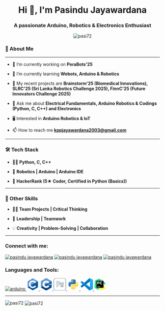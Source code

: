<h1 align="center">Hi 👋, I'm Pasindu Jayawardana</h1>
<h3 align="center">A passionate Arduino, Robotics & Electronics Enthusiast</h3>

<p align="center"> <img src="https://komarev.com/ghpvc/?username=pasi72&label=Profile%20views&color=0e75b6&style=flat" alt="pasi72" /> </p>

### 📌 About Me

---

- 🔭 I’m currently working on **PeraBots'25**

- 🌱 I’m currently learning **Webots, Arduino & Robotics**

- 👯 My recent projects are **Brainstorm'25 (Biomedical Innovations), SLRC'25 (Sri Lanka Robotics Challenge 2025), FinnC'25 (Future Innovators Challenge 2025)**

- 💬 Ask me about **Electrical Fundamentals, Arduino Robotics & Codings (Python, C, C++) and Electronics**

- 🖥️ Interested in  **Arduino Robotics & IoT**

- 📫 How to reach me **kppjayawardana2003@gmail.com**

---

### 🛠️ Tech Stack

- 🧑‍💻 **Python, C, C++**
  
- 🤖 **Robotics | Arduino | Arduino IDE**
  
- 🎯 **HackerRank (5★ Coder, Certified in Python (Basics))**

---

### 🎯 Other Skills

- 🧑‍💻 **Team Projects | Critical Thinking**

- 🚀 **Leadership | Teamwork**
  
- 💡 **Creativity | Problem-Solving | Collaboration**

---

<h3 align="left">Connect with me:</h3>
<p align="left">
<a href="https://linkedin.com/in/pasindu jayawardana" target="blank"><img align="center" src="https://raw.githubusercontent.com/rahuldkjain/github-profile-readme-generator/master/src/images/icons/Social/linked-in-alt.svg" alt="pasindu jayawardana" height="30" width="40" /></a>
<a href="https://fb.com/pasindu jayawardana" target="blank"><img align="center" src="https://raw.githubusercontent.com/rahuldkjain/github-profile-readme-generator/master/src/images/icons/Social/facebook.svg" alt="pasindu jayawardana" height="30" width="40" /></a>
<a href="https://www.hackerrank.com/pasindu jayawardana" target="blank"><img align="center" src="https://raw.githubusercontent.com/rahuldkjain/github-profile-readme-generator/master/src/images/icons/Social/hackerrank.svg" alt="pasindu jayawardana" height="30" width="40" /></a>
</p>

<h3 align="left">Languages and Tools:</h3>
<p align="left"> <a href="https://www.arduino.cc/" target="_blank" rel="noreferrer"> <img src="https://cdn.worldvectorlogo.com/logos/arduino-1.svg" alt="arduino" width="40" height="40"/> </a> <a href="https://www.cprogramming.com/" target="_blank" rel="noreferrer"> <img src="https://raw.githubusercontent.com/devicons/devicon/master/icons/c/c-original.svg" alt="c" width="40" height="40"/> </a> <a href="https://www.w3schools.com/cpp/" target="_blank" rel="noreferrer"> <img src="https://raw.githubusercontent.com/devicons/devicon/master/icons/cplusplus/cplusplus-original.svg" alt="cplusplus" width="40" height="40"/> </a> <a href="https://www.photoshop.com/en" target="_blank" rel="noreferrer"> <img src="https://raw.githubusercontent.com/devicons/devicon/master/icons/photoshop/photoshop-line.svg" alt="photoshop" width="40" height="40"/> </a> <a href="https://www.python.org" target="_blank" rel="noreferrer"> <img src="https://raw.githubusercontent.com/devicons/devicon/master/icons/python/python-original.svg" alt="python" width="40" height="40"/> <a href="https://code.visualstudio.com/" target="_blank" rel="noreferrer"><img src="https://raw.githubusercontent.com/devicons/devicon/master/icons/vscode/vscode-original.svg" alt="VS Code" width="40" height="40"/> </a> <a href="https://www.jetbrains.com/pycharm/" target="_blank" rel="noreferrer"><img src="https://raw.githubusercontent.com/devicons/devicon/master/icons/pycharm/pycharm-original.svg" alt="PyCharm" width="40" height="40"/> </a> </p>

---

<p><img align="left" src="https://github-readme-stats.vercel.app/api/top-langs?username=pasi72&show_icons=true&locale=en&layout=compact" alt="pasi72" /></p>

<p>&nbsp;<img align="center" src="https://github-readme-stats.vercel.app/api?username=pasi72&show_icons=true&locale=en" alt="pasi72" /></p>
